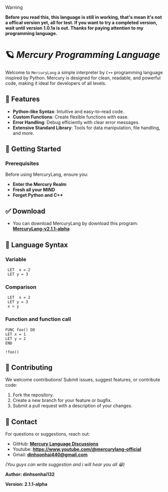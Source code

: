 > [!WARNING]
> **Before you read this, this language is still in working, that's mean it's not a offical version yet, all for test. If you want to try a completed version, wait until version 1.0.1a is out. Thanks for paying attention to my programming language.**

# 🪐 *Mercury Programming Language*

Welcome to ```MercuryLang``` a simple interpreter by ```C++``` programming language inspired by Python. Mercury is designed for clean, readable, and powerful code, making it ideal for developers of all levels.

## 🌟 Features

- **Python-like Syntax**: Intuitive and easy-to-read code.
- **Custom Functions**: Create flexible functions with ease.
- **Error Handling**: Debug efficiently with clear error messages.
- **Extensive Standard Library**: Tools for data manipulation, file handling, and more.

## 📒 Getting Started

### Prerequisites

Before using MercuryLang, ensure you:
- **Enter the Mercury Realm**
- **Fresh all your MIND**
- **Forget Python and C++**

## ✅ Download
 - You can download MercuryLang by download this program: **[MercuryLang-v2.1.1-alpha](https://github.com/dinhsonhai132/MercuryLang-download/raw/refs/heads/main/MercuryLang-v2.1.1-binary-download.exe)**

## 🔧 Language Syntax
### Variable
```mercury
 LET  x = 2
 LET y = 3
```

### Comparison
```mercury
 LET  x = 2
 LET y = 3
 x > y
```
### Function and function call
```mercury
FUNC foo() DO
LET x = 1
LET y = 2
END

!foo()
```

## 🤝 Contributing

We welcome contributions! Submit issues, suggest features, or contribute code:

1. Fork the repository.
2. Create a new branch for your feature or bugfix.
3. Submit a pull request with a description of your changes.

## 🔎 Contact

For questions or suggestions, reach out:

- GitHub: **[Mercury Language Discussions](https://github.com/dinhsonhai132/Mercury-Langluage/discussions/1)**
- Youtube: **https://www.youtube.com/@mercurylang-official**
- Gmail: **dinhsonhai440@gmail.com**

*(You guys can write suggestion and i will hear you all 😁)*

**Author: dinhsonhai132**

**Version: 2.1.1-alpha**
